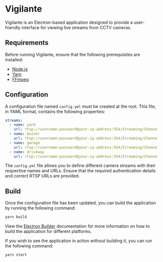 # Vigilante

Vigilante is an Electron-based application designed to provide a user-friendly interface for viewing live streams from CCTV cameras.

## Requirements

Before running Vigilante, ensure that the following prerequisites are installed:

- [Node.js](https://nodejs.org/en/)
- [Yarn](https://yarnpkg.com/en/)
- [FFmpeg](https://www.ffmpeg.org/)

## Configuration

A configuration file named `config.yml` must be created at the root. This file, in YAML format, contains the following properties:

```yaml
streams:
  - name: yard
    url: rtsp://username:password@your-ip-address:554/Streaming/Channels/102
  - name: buzzer
    url: rtsp://username:password@your-ip-address:554/Streaming/Channels/202
  - name: garage
    url: rtsp://username:password@your-ip-address:554/Streaming/Channels/302
  - name: driveway
    url: rtsp://username:password@your-ip-address:554/Streaming/Channels/402
```

The `config.yml` file allows you to define different camera streams with their respective names and URLs. Ensure that the required authentication details and correct RTSP URLs are provided.

## Build
Once the configuration file has been updated, you can build the application by running the following command:

```bash
yarn build
```

View the [Electron Builder](https://www.electron.build/) documentation for more information on how to build the application for different platforms.  

If you wish to see the application in action without building it, you can run the following command:

```bash
yarn start
```
